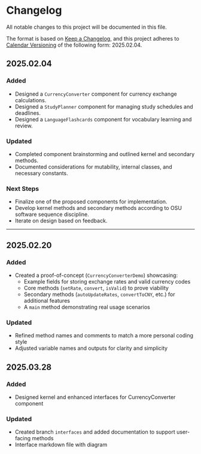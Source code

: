 # Changelog

All notable changes to this project will be documented in this file.

The format is based on [Keep a Changelog](https://keepachangelog.com/en/1.1.0/),
and this project adheres to [Calendar Versioning](https://calver.org/) of
the following form: 2025.02.04.

## 2025.02.04

### Added
- Designed a `CurrencyConverter` component for currency exchange calculations.
- Designed a `StudyPlanner` component for managing study schedules and deadlines.
- Designed a `LanguageFlashcards` component for vocabulary learning and review.

### Updated
- Completed component brainstorming and outlined kernel and secondary methods.
- Documented considerations for mutability, internal classes, and necessary constants.

### Next Steps
- Finalize one of the proposed components for implementation.
- Develop kernel methods and secondary methods according to OSU software sequence discipline.
- Iterate on design based on feedback.

---

## 2025.02.20

### Added
- Created a proof-of-concept (`CurrencyConverterDemo`) showcasing:
  - Example fields for storing exchange rates and valid currency codes
  - Core methods (`setRate`, `convert`, `isValid`) to prove viability
  - Secondary methods (`autoUpdateRates`, `convertToCNY`, etc.) for additional features
  - A `main` method demonstrating real usage scenarios

### Updated
- Refined method names and comments to match a more personal coding style
- Adjusted variable names and outputs for clarity and simplicity

## 2025.03.28

### Added
- Designed kernel and enhanced interfaces for CurrencyConverter component

### Updated
- Created branch `interfaces` and added documentation to support user-facing methods
- Interface markdown file with diagram

